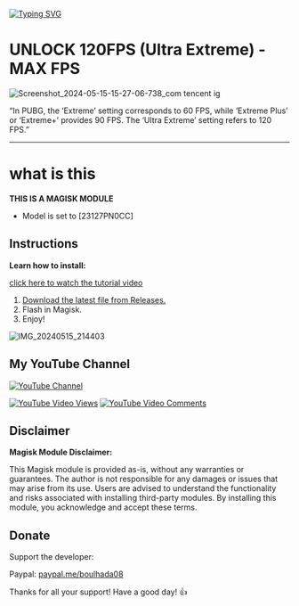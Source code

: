 [![Typing SVG](https://readme-typing-svg.herokuapp.com?font=Orbitron&size=40&duration=4050&pause=500&color=F70000&center=true&vCenter=true&random=false&width=1000&height=70&lines=FPS+UNLOCKER;UNLOCK+MAX+FPS+IN+ANY+GAME)](https://git.io/typing-svg)

# UNLOCK 120FPS (Ultra Extreme) - MAX FPS

![Screenshot_2024-05-15-15-27-06-738_com tencent ig](https://github.com/catsmoker/PUBG-120FPS/assets/119059457/54e10de2-edec-4ed9-a561-f6a485a63d2f)


“In PUBG, the ‘Extreme’ setting corresponds to 60 FPS, while ‘Extreme Plus’ or ‘Extreme+’ provides 90 FPS. The ‘Ultra Extreme’ setting refers to 120 FPS.”

---
# what is this
**THIS IS A MAGISK MODULE**

* Model is set to [23127PN0CC]

## Instructions

**Learn how to install:**

[click here to watch the tutorial video](https://www.youtube.com/watch?v=pXZIm_qD2Fg)

1. [Download the latest file from Releases.](https://github.com/catsmoker/PUBG-120FPS/releases)
2. Flash in Magisk.
3. Enjoy!

![IMG_20240515_214403](https://github.com/catsmoker/PUBG-120FPS/assets/119059457/47315134-d896-40cf-9327-da1554f9fcaf)


## My YouTube Channel

[![YouTube Channel](https://raw.githubusercontent.com/maurodesouza/profile-readme-generator/master/src/assets/icons/social/youtube/default.svg)](https://www.youtube.com/@CATSM0KER?sub_confirmation=1)

[![YouTube Video Views](https://img.shields.io/youtube/views/pXZIm_qD2Fg?style=for-the-badge&color=blue&labelColor=0b689d)](https://www.youtube.com/watch?v=pXZIm_qD2Fg)
[![YouTube Video Comments](https://img.shields.io/youtube/comments/pXZIm_qD2Fg?style=for-the-badge&color=blue&labelColor=0b689d)](https://www.youtube.com/watch?v=pXZIm_qD2Fg)

## Disclaimer

**Magisk Module Disclaimer:**

This Magisk module is provided as-is, without any warranties or guarantees. The author is not responsible for any damages or issues that may arise from its use. Users are advised to understand the functionality and risks associated with installing third-party modules. By installing this module, you acknowledge and accept these terms.

## Donate

Support the developer:

Paypal: [paypal.me/boulhada08](http://paypal.me/boulhada08)

Thanks for all your support! Have a good day! 👍
